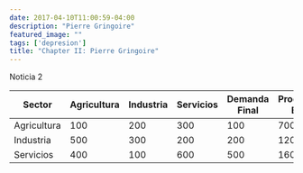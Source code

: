 ```yaml
---
date: 2017-04-10T11:00:59-04:00
description: "Pierre Gringoire"
featured_image: ""
tags: ['depresion']
title: "Chapter II: Pierre Gringoire"
---
```


Noticia 2


|Sector| Agricultura | Industria | Servicios | Demanda Final     | Producción Bruta|
|----- |-------------|-----------|-----------|-------------------|------------------|
|  Agricultura| 100 | 200 | 300 | 100 |700|
|  Industria  | 500 | 300 | 200 | 200 |1200|
|  Servicios  | 400 | 100 | 600 | 500 |1600|